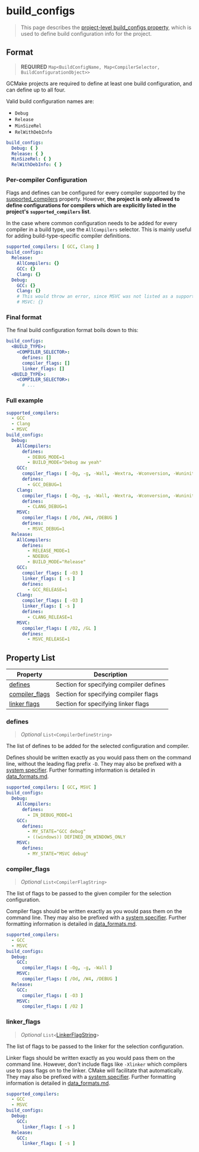 # build_configs

> This page describes the [project-level build_configs property](properties_list.md#build_configs), which is
> used to define build configuration info for the project.

## Format

> **REQUIRED** `Map<BuildConfigName, Map<CompilerSelector, BuildConfigurationObject>>`

GCMake projects are required to define at least one build configuration, and can define up to all four.

Valid build configuration names are:

- `Debug`
- `Release`
- `MinSizeRel`
- `RelWithDebInfo`

``` yaml
build_configs:
  Debug: { }
  Release: { }
  MinSizeRel: { }
  RelWithDebInfo: { }
```

### Per-compiler Configuration

Flags and defines can be configured for every compiler supported by the
[supported_compilers](properties_list.md#supported_compilers) property. However, **the project is only allowed**
**to define configurations for compilers which are explicitly listed in the project's**
**`supported_compilers` list**.

In the case where common configuration needs to be added for every compiler in a build type, use the
`AllCompilers` selector. This is mainly useful for adding build-type-specific compiler definitions.

``` yaml
supported_compilers: [ GCC, Clang ]
build_configs:
  Release:
    AllCompilers: {}
    GCC: {}
    Clang: {}
  Debug:
    GCC: {}
    Clang: {}
    # This would throw an error, since MSVC was not listed as a supported compiler.
    # MSVC: {}
```

### Final format

The final build configuration format boils down to this:

``` yaml
build_configs:
  <BUILD_TYPE>:
    <COMPILER_SELECTOR>:
      defines: []
      compiler_flags: []
      linker_flags: []
  <BUILD_TYPE>:
    <COMPILER_SELECTOR>:
      # ...
```

### Full example

``` yaml
supported_compilers:
  - GCC
  - Clang
  - MSVC
build_configs:
  Debug:
    AllCompilers:
      defines:
        - DEBUG_MODE=1
        - BUILD_MODE="Debug aw yeah"
    GCC:
      compiler_flags: [ -Og, -g, -Wall, -Wextra, -Wconversion, -Wuninitialized, -pedantic, -pedantic-errors]
      defines:
        - GCC_DEBUG=1
    Clang:
      compiler_flags: [ -Og, -g, -Wall, -Wextra, -Wconversion, -Wuninitialized, -pedantic, -pedantic-errors]
      defines:
        - CLANG_DEBUG=1
    MSVC:
      compiler_flags: [ /Od, /W4, /DEBUG ]
      defines:
        - MSVC_DEBUG=1
  Release:
    AllCompilers:
      defines:
        - RELEASE_MODE=1
        - NDEBUG
        - BUILD_MODE="Release"
    GCC:
      compiler_flags: [ -O3 ]
      linker_flags: [ -s ]
      defines:
        - GCC_RELEASE=1
    Clang:
      compiler_flags: [ -O3 ]
      linker_flags: [ -s ]
      defines:
        - CLANG_RELEASE=1
    MSVC:
      compiler_flags: [ /O2, /GL ]
      defines:
        - MSVC_RELEASE=1
```

## Property List

| Property | Description |
| -------- | ----------- |
| [defines](#defines) | Section for specifying compiler defines |
| [compiler_flags](#compiler_flags) | Section for specifying compiler flags |
| [linker flags](#linker_flags) | Section for specifying linker flags |

### defines

> *Optional* `List<CompilerDefineString>`

The list of defines to be added for the selected configuration and compiler.

Defines should be written exactly as you would pass them on the command line, without the
leading flag prefix `-D`.  They may also be prefixed with a
[system specifier](../data_formats.md#system-specifier). Further formatting information is detailed
in [data_formats.md](../data_formats.md#compiler-defines).

``` yaml
supported_compilers: [ GCC, MSVC ]
build_configs:
  Debug:
    AllCompilers:
      defines:
        - IN_DEBUG_MODE=1
    GCC:
      defines:
        - MY_STATE="GCC debug"
        - ((windows)) DEFINED_ON_WINDOWS_ONLY
    MSVC:
      defines:
        - MY_STATE="MSVC debug"
```

### compiler_flags

> *Optional* `List<CompilerFlagString>`

The list of flags to be passed to the given compiler for the selection configuration.

Compiler flags should be written exactly as you would pass them on the command line.
They may also be prefixed with a [system specifier](../data_formats.md#system-specifier).
Further formatting information is detailed in [data_formats.md](../data_formats.md#compiler-flags).

``` yaml
supported_compilers:
  - GCC
  - MSVC
build_configs:
  Debug:
    GCC:
      compiler_flags: [ -Og, -g, -Wall ]
    MSVC:
      compiler_flags: [ /Od, /W4, /DEBUG ]
  Release:
    GCC:
      compiler_flags: [ -O3 ]
    MSVC:
      compiler_flags: [ /O2 ]
```

### linker_flags

> *Optional* `List<`[LinkerFlagString](../data_formats.md#linker-flags)`>`

The list of flags to be passed to the linker for the selection configuration.

Linker flags should be written exactly as you would pass them on the command line.
However, don't include flags like `-Xlinker` which compilers use to pass flags on to the linker.
CMake will facilitate that automatically.
They may also be prefixed with a [system specifier](../data_formats.md#system-specifier).
Further formatting information is detailed in [data_formats.md](../data_formats.md#linker-flags).

``` yaml
supported_compilers:
  - GCC
  - MSVC
build_configs:
  Debug:
    GCC:
      linker_flags: [ -s ]
  Release:
    GCC:
      linker_flags: [ -s ]
```
